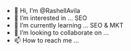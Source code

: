 - 👋 Hi, I’m @RashellAvila
- 👀 I’m interested in ... SEO
- 🌱 I’m currently learning ... SEO & MKT
- 💞️ I’m looking to collaborate on ...
- 📫 How to reach me ...

<!---
RashellAvila/RashellAvila is a ✨ special ✨ repository because its `README.md` (this file) appears on your GitHub profile.
You can click the Preview link to take a look at your changes.
--->
